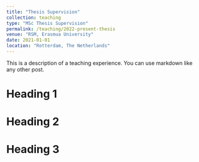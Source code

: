 ```yaml
---
title: "Thesis Supervision"
collection: teaching
type: "MSc Thesis Supervision"
permalink: /teaching/2022-present-thesis
venue: "RSM, Erasmua University"
date: 2021-01-01
location: "Rotterdam, The Netherlands"
---
```


This is a description of a teaching experience. You can use markdown like any other post.

Heading 1
======

Heading 2
======

Heading 3
======